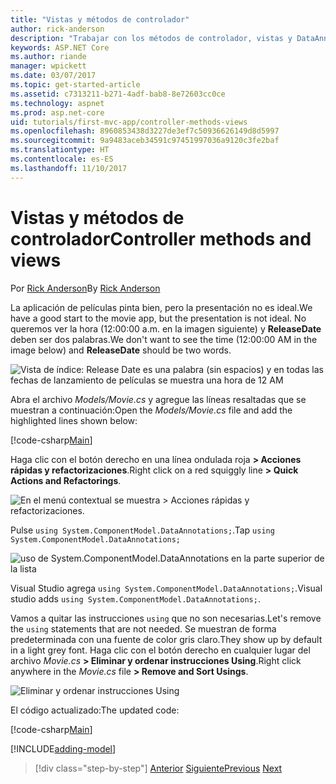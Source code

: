 ```yaml
---
title: "Vistas y métodos de controlador"
author: rick-anderson
description: "Trabajar con los métodos de controlador, vistas y DataAnnotations"
keywords: ASP.NET Core
ms.author: riande
manager: wpickett
ms.date: 03/07/2017
ms.topic: get-started-article
ms.assetid: c7313211-b271-4adf-bab8-8e72603cc0ce
ms.technology: aspnet
ms.prod: asp.net-core
uid: tutorials/first-mvc-app/controller-methods-views
ms.openlocfilehash: 8960853438d3227de3ef7c50936626149d8d5997
ms.sourcegitcommit: 9a9483aceb34591c97451997036a9120c3fe2baf
ms.translationtype: HT
ms.contentlocale: es-ES
ms.lasthandoff: 11/10/2017
---
```

# <a name="controller-methods-and-views"></a><span data-ttu-id="0a8ea-104">Vistas y métodos de controlador</span><span class="sxs-lookup"><span data-stu-id="0a8ea-104">Controller methods and views</span></span>

<span data-ttu-id="0a8ea-105">Por [Rick Anderson](https://twitter.com/RickAndMSFT)</span><span class="sxs-lookup"><span data-stu-id="0a8ea-105">By [Rick Anderson](https://twitter.com/RickAndMSFT)</span></span>

<span data-ttu-id="0a8ea-106">La aplicación de películas pinta bien, pero la presentación no es ideal.</span><span class="sxs-lookup"><span data-stu-id="0a8ea-106">We have a good start to the movie app, but the presentation is not ideal.</span></span> <span data-ttu-id="0a8ea-107">No queremos ver la hora (12:00:00 a.m. en la imagen siguiente) y **ReleaseDate** deben ser dos palabras.</span><span class="sxs-lookup"><span data-stu-id="0a8ea-107">We don't want to see the time (12:00:00 AM in the image below) and **ReleaseDate** should be two words.</span></span>

![Vista de índice: Release Date es una palabra (sin espacios) y en todas las fechas de lanzamiento de películas se muestra una hora de 12 AM](working-with-sql/_static/m55.png)

<span data-ttu-id="0a8ea-109">Abra el archivo *Models/Movie.cs* y agregue las líneas resaltadas que se muestran a continuación:</span><span class="sxs-lookup"><span data-stu-id="0a8ea-109">Open the *Models/Movie.cs* file and add the highlighted lines shown below:</span></span>

[!code-csharp[Main](start-mvc/sample/MvcMovie/Models/MovieDateWithExtraUsings.cs?name=snippet_1&highlight=13-14)]

<span data-ttu-id="0a8ea-110">Haga clic con el botón derecho en una línea ondulada roja **> Acciones rápidas y refactorizaciones**.</span><span class="sxs-lookup"><span data-stu-id="0a8ea-110">Right click on a red squiggly line **> Quick Actions and Refactorings**.</span></span>

  ![En el menú contextual se muestra **> Acciones rápidas y refactorizaciones**.](controller-methods-views/_static/qa.png)


<span data-ttu-id="0a8ea-112">Pulse `using System.ComponentModel.DataAnnotations;`.</span><span class="sxs-lookup"><span data-stu-id="0a8ea-112">Tap `using System.ComponentModel.DataAnnotations;`</span></span>

  ![uso de System.ComponentModel.DataAnnotations en la parte superior de la lista](controller-methods-views/_static/da.png)

  <span data-ttu-id="0a8ea-114">Visual Studio agrega `using System.ComponentModel.DataAnnotations;`.</span><span class="sxs-lookup"><span data-stu-id="0a8ea-114">Visual studio adds `using System.ComponentModel.DataAnnotations;`.</span></span>

<span data-ttu-id="0a8ea-115">Vamos a quitar las instrucciones `using` que no son necesarias.</span><span class="sxs-lookup"><span data-stu-id="0a8ea-115">Let's remove the `using` statements that are not needed.</span></span> <span data-ttu-id="0a8ea-116">Se muestran de forma predeterminada con una fuente de color gris claro.</span><span class="sxs-lookup"><span data-stu-id="0a8ea-116">They show up by default in a light grey font.</span></span> <span data-ttu-id="0a8ea-117">Haga clic con el botón derecho en cualquier lugar del archivo *Movie.cs* **> Eliminar y ordenar instrucciones Using**.</span><span class="sxs-lookup"><span data-stu-id="0a8ea-117">Right click anywhere in the *Movie.cs* file **> Remove and Sort Usings**.</span></span>

![Eliminar y ordenar instrucciones Using](controller-methods-views/_static/rm.png)

<span data-ttu-id="0a8ea-119">El código actualizado:</span><span class="sxs-lookup"><span data-stu-id="0a8ea-119">The updated code:</span></span>

[!code-csharp[Main](./start-mvc/sample/MvcMovie/Models/MovieDate.cs?name=snippet_1)]

<!-- include start -->

[!INCLUDE[adding-model](../../includes/mvc-intro/controller-methods-views.md)]

>[!div class="step-by-step"]
<span data-ttu-id="0a8ea-120">[Anterior](working-with-sql.md)
[Siguiente](search.md)</span><span class="sxs-lookup"><span data-stu-id="0a8ea-120">[Previous](working-with-sql.md)
[Next](search.md)</span></span>  
